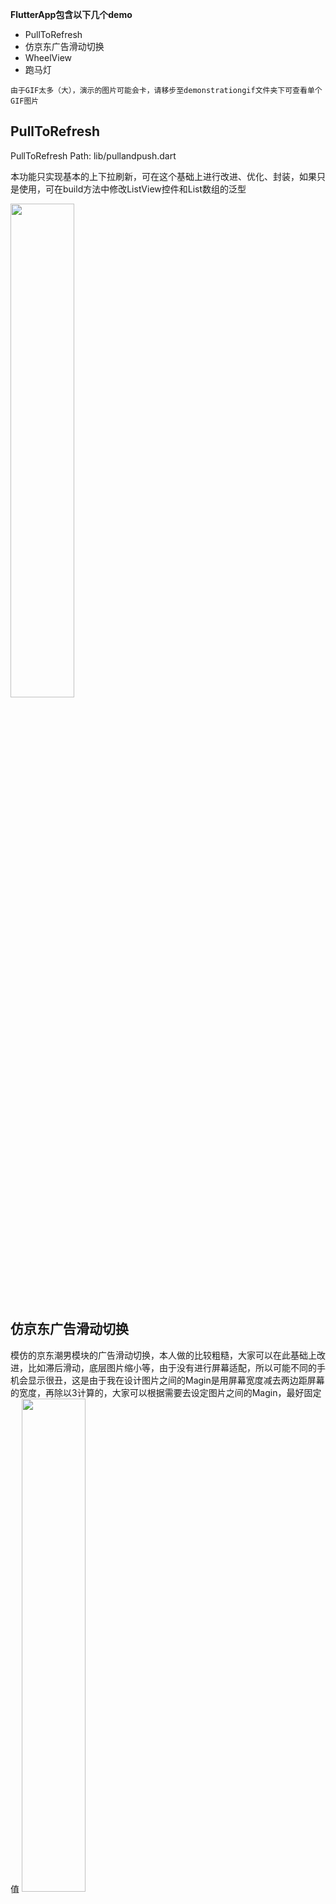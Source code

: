 **FlutterApp包含以下几个demo**
- PullToRefresh
- 仿京东广告滑动切换
- WheelView
- 跑马灯

`由于GIF太多（大），演示的图片可能会卡，请移步至demonstrationgif文件夹下可查看单个GIF图片`

## PullToRefresh ##

PullToRefresh Path: lib/pullandpush.dart

本功能只实现基本的上下拉刷新，可在这个基础上进行改进、优化、封装，如果只是使用，可在build方法中修改ListView控件和List数组的泛型

<img width="45%" height="45%" src="https://raw.githubusercontent.com/baoolong/PullToRefresh/master/demonstrationgif/20180813170926.gif"/>

## 仿京东广告滑动切换 ##
模仿的京东潮男模块的广告滑动切换，本人做的比较粗糙，大家可以在此基础上改进，比如滞后滑动，底层图片缩小等，由于没有进行屏幕适配，所以可能不同的手机会显示很丑，这是由于我在设计图片之间的Magin是用屏幕宽度减去两边距屏幕的宽度，再除以3计算的，大家可以根据需要去设定图片之间的Magin，最好固定值
<img width="45%" height="45%" src="https://raw.githubusercontent.com/baoolong/PullToRefresh/master/demonstrationgif/20180814_142135.gif"/>

## WheelView ##
模拟滚动（只是不断的偏移，造成滚动的错觉），由于编码没有考虑清楚，Item和Item之间的高度是固定的，导致看起来没有物理既视感（具体可看图片），如果想改动，建议采用角度机制进行排列，录制的GIF滑动快时看起来有问题，实际正常
<img width="45%" height="45%" src="https://raw.githubusercontent.com/baoolong/PullToRefresh/master/demonstrationgif/20180814_142304.gif"/>

## 跑马灯 ##
采用ListView绘制，将ListView设置为不可手动滑动，然后启动Timer来回拖动，造成跑马灯的错觉
<img width="45%" height="45%" src="https://raw.githubusercontent.com/baoolong/PullToRefresh/master/demonstrationgif/20180814_142220.gif"/>

## DragableGridView 可拖动GridView ##
采用GridView +GridView +Container的transform属性来完成，由于计算不精确，考虑不周全，现在还有很多问题，后续改进，学习的朋友可以拿去自己研究改进，添加新功能，下面是示例图
<img width="45%" height="45%" src="https://raw.githubusercontent.com/baoolong/PullToRefresh/master/demonstrationgif/20180821_094948.gif"/>
<img width="45%" height="45%" src="https://raw.githubusercontent.com/baoolong/PullToRefresh/master/demonstrationgif/20180822_115107.gif"/>


